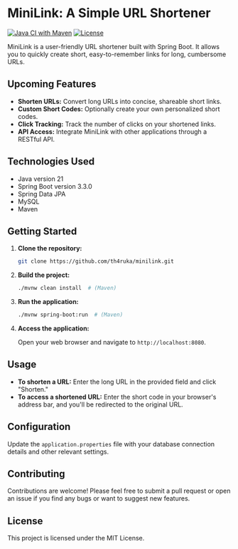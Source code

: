 # MiniLink: A Simple URL Shortener

[![Java CI with Maven](https://github.com/th4ruka/minilink/actions/workflows/maven.yml/badge.svg)](https://github.com/th4ruka/minilink/actions/workflows/maven.yml) [![License](https://img.shields.io/badge/License-MIT-yellow.svg)](https://opensource.org/licenses/MIT)

MiniLink is a user-friendly URL shortener built with Spring Boot. It allows you to quickly create short, easy-to-remember links for long, cumbersome URLs.

## Upcoming Features

- **Shorten URLs:** Convert long URLs into concise, shareable short links.
- **Custom Short Codes:** Optionally create your own personalized short codes.
- **Click Tracking:** Track the number of clicks on your shortened links.
- **API Access:** Integrate MiniLink with other applications through a RESTful API.

## Technologies Used

- Java version 21
- Spring Boot version 3.3.0
- Spring Data JPA
- MySQL
- Maven

## Getting Started

1. **Clone the repository:**

   ```bash
   git clone https://github.com/th4ruka/minilink.git
   ```

2. **Build the project:**

   ```bash
   ./mvnw clean install  # (Maven)
   ```

3. **Run the application:**

   ```bash
   ./mvnw spring-boot:run  # (Maven)
   ```

4. **Access the application:**

   Open your web browser and navigate to `http://localhost:8080`.

## Usage

- **To shorten a URL:** Enter the long URL in the provided field and click "Shorten."
- **To access a shortened URL:** Enter the short code in your browser's address bar, and you'll be redirected to the original URL.

## Configuration

Update the `application.properties` file with your database connection details and other relevant settings.

## Contributing

Contributions are welcome! Please feel free to submit a pull request or open an issue if you find any bugs or want to suggest new features.

## License

This project is licensed under the MIT License.
